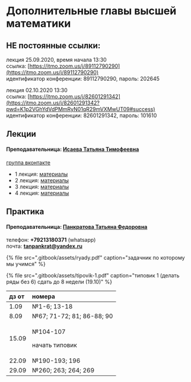 # Дополнительные главы высшей математики

## НЕ постоянные ссылки:

лекция 25.09.2020, время начала 13:30  
ссылка: [https://itmo.zoom.us/j/89112790290](https://itmo.zoom.us/j/89112790290)  
идентификатор конференции: 89112790290, пароль: 202645

лекция 02.10.2020 13:30  
ссылка: [https://itmo.zoom.us/j/82601291342](https://itmo.zoom.us/j/82601291342?pwd=K1p2VGhYdVdPMmRyN01qR29mVXMwUT09#success)  
идентификатор конференции: 82601291342, пароль: 101610

## Лекции

#### Преподавательница: [Исаева Татьяна Тимофеевна](https://isu.ifmo.ru/pls/apex/f?p=2143:3:105747231495544::NO::PID:146553)

[группа вконтакте](https://vk.com/club193548696)

* 1 лекция: [материалы](https://vk.com/wall-193548696_62)
* 2 лекция: [материалы](https://vk.com/wall-193548696_72)
* 3 лекция: [материалы](https://vk.com/wall-193548696_74)
* 4 лекция: [материалы](https://vk.com/wall-193548696_76)

## Практика

#### Преподавательница: [Панкратова Татьяна Федоровна](https://isu.ifmo.ru/pls/apex/f?p=2143:3:105747231495544::NO::PID:100625)

телефон: **+79213180371** \(whatsapp\)  
почта: **tanpankrat@yandex.ru**

{% file src=".gitbook/assets/ryady.pdf" caption="задачник по которому мы учимся" %}

{% file src=".gitbook/assets/tipovik-1.pdf" caption="типовик 1 \(делать ряды без 6\) сдать до 8 недели \(19.10\)" %}

<table>
  <thead>
    <tr>
      <th style="text-align:left">&#x434;&#x437; &#x43E;&#x442;</th>
      <th style="text-align:left">&#x43D;&#x43E;&#x43C;&#x435;&#x440;&#x430;</th>
    </tr>
  </thead>
  <tbody>
    <tr>
      <td style="text-align:left">1.09</td>
      <td style="text-align:left">&#x2116;1-6; 13-18</td>
    </tr>
    <tr>
      <td style="text-align:left">8.09</td>
      <td style="text-align:left">&#x2116;67; 71-72; 81; 86-88; 90</td>
    </tr>
    <tr>
      <td style="text-align:left">15.09</td>
      <td style="text-align:left">
        <p>&#x2116;104-107</p>
        <p>&#x43D;&#x430;&#x447;&#x430;&#x442;&#x44C; &#x442;&#x438;&#x43F;&#x43E;&#x432;&#x438;&#x43A;</p>
      </td>
    </tr>
    <tr>
      <td style="text-align:left">22.09</td>
      <td style="text-align:left">&#x2116;190-193; 196</td>
    </tr>
    <tr>
      <td style="text-align:left">29.09</td>
      <td style="text-align:left">&#x2116;260; 263; 264; 269</td>
    </tr>
  </tbody>
</table>


